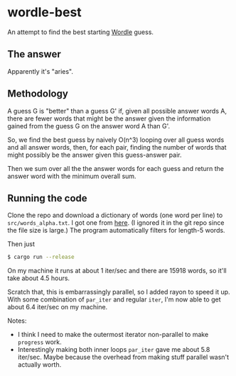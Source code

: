 # wordle-best

An attempt to find the best starting [Wordle][1] guess.

## The answer

Apparently it's "aries".

## Methodology

A guess G is "better" than a guess G' if, given all possible answer words A,
there are fewer words that might be the answer given the information gained from
the guess G on the answer word A than G'.

So, we find the best guess by naively O(n^3) looping over all guess words and
all answer words, then, for each pair, finding the number of words that might
possibly be the answer given this guess-answer pair.

Then we sum over all the the answer words for each guess and return the answer
word with the minimum overall sum.

## Running the code

Clone the repo and download a dictionary of words (one word per line) to
`src/words_alpha.txt`. I got one from [here][2]. (I ignored it in the git repo
since the file size is large.) The program automatically filters for length-5
words.

Then just

```sh
$ cargo run --release
```

On my machine it runs at about 1 iter/sec and there are 15918 words, so it'll
take about 4.5 hours.

Scratch that, this is embarrassingly parallel, so I added rayon to speed it up.
With some combination of `par_iter` and regular `iter`, I'm now able to get
about 6.4 iter/sec on my machine.

Notes:

- I think I need to make the outermost iterator non-parallel to make `progress`
  work.
- Interestingly making both inner loops `par_iter` gave me about 5.8 iter/sec.
  Maybe because the overhead from making stuff parallel wasn't actually worth.

[1]: https://www.powerlanguage.co.uk/wordle/
[2]:
  https://github.com/dwyl/english-words/blob/22d7c41119076750a96fca2acd664ed994cc0a75/words_alpha.txt
